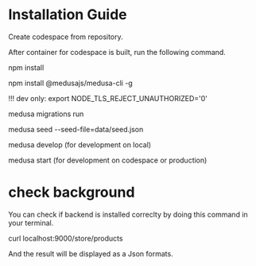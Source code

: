 # Installation Guide
Create codespace from repository.

After container for codespace is built, run the following command.

npm install

npm install @medusajs/medusa-cli -g

!!! dev only: export NODE_TLS_REJECT_UNAUTHORIZED='0'

medusa migrations run

medusa seed --seed-file=data/seed.json

medusa develop (for development on local)

medusa start (for development on codespace or production)

# check background
You can check if backend is installed correclty by doing this command in your terminal. 

curl localhost:9000/store/products

And the result will be displayed as a Json formats.
